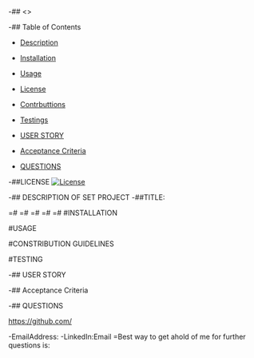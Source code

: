 -## <>


-## Table of Contents

- [Description](#description)

- [Installation](#installation)

- [Usage](#usage)

- [License](#license)

- [Contrbuttions](#contributions)

- [Testings](#testings)

- [USER STORY](#user-story)

- [Acceptance Criteria](#acceptance-criteria)

- [QUESTIONS](#questions)


-##LICENSE
[![License](https://img.shields.io/badge/License-[NONE]-blue.svg)](https://opensource.org/licenses/[NONE])



-## DESCRIPTION OF SET PROJECT
-##TITLE:


=#
=#
=#
=#
=#
#INSTALLATION

#USAGE

#CONSTRIBUTION GUIDELINES

#TESTING


-## USER STORY

-## Acceptance Criteria

-## QUESTIONS

https://github.com/

-EmailAddress: 
-LinkedIn:Email
=Best way to get ahold of me for further questions is:
